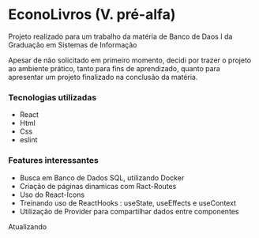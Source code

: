 # EconoLivros (V. pré-alfa)

Projeto realizado para um trabalho da matéria de Banco de Daos I da Graduação em Sistemas de Informação

Apesar de não solicitado em primeiro momento, decidi por trazer o projeto ao ambiente prático, tanto para fins de aprendizado, quanto para apresentar um projeto finalizado na conclusão da matéria.

### Tecnologias utilizadas

* React
* Html
* Css
* eslint

### Features interessantes

* Busca em Banco de Dados SQL, utilizando Docker 
* Criação de páginas dinamicas com Ract-Routes
* Uso do React-Icons
* Treinando uso de ReactHooks : useState, useEffects e useContext
* Utilização de Provider para compartilhar dados entre componentes

Atualizando



